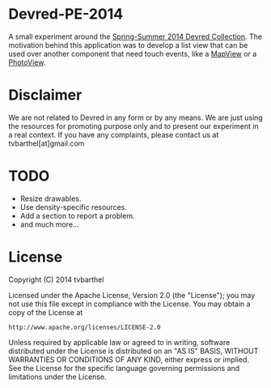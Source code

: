 Devred-PE-2014
==============

A small experiment around the [Spring-Summer 2014 Devred Collection](http://www.devred.com/looks-saison-4893.r.html). The motivation behind this application was to develop a list view that can be used over another component that need touch events, like a [MapView](http://developer.android.com/reference/com/google/android/gms/maps/MapView.html) or a [PhotoView](https://github.com/chrisbanes/PhotoView).

Disclaimer
==============
We are not related to Devred in any form or by any means. We are just using the resources for promoting purpose only and to present our experiment in a real context. If you have any complaints, please contact us at tvbarthel[at]gmail.com

TODO
==============
* Resize drawables.
* Use density-specific resources.
* Add a section to report a problem.
* and much more...

License
=====================
Copyright (C) 2014 tvbarthel

Licensed under the Apache License, Version 2.0 (the "License");
you may not use this file except in compliance with the License.
You may obtain a copy of the License at

    http://www.apache.org/licenses/LICENSE-2.0

Unless required by applicable law or agreed to in writing, software
distributed under the License is distributed on an "AS IS" BASIS,
WITHOUT WARRANTIES OR CONDITIONS OF ANY KIND, either express or implied.
See the License for the specific language governing permissions and
limitations under the License.
